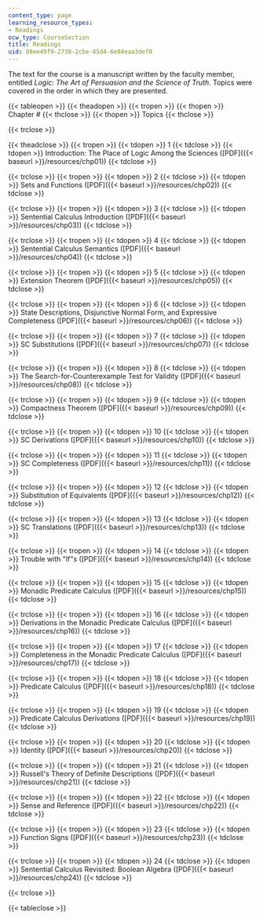 ```yaml
---
content_type: page
learning_resource_types:
- Readings
ocw_type: CourseSection
title: Readings
uid: 08ee49f9-2738-2cbe-85d4-6e04eaa3def0
---
```


The text for the course is a manuscript written by the faculty member, entitled _Logic: The Art of Persuasion and the Science of Truth_. Topics were covered in the order in which they are presented.

{{< tableopen >}}
{{< theadopen >}}
{{< tropen >}}
{{< thopen >}}
Chapter #
{{< thclose >}}
{{< thopen >}}
Topics
{{< thclose >}}

{{< trclose >}}

{{< theadclose >}}
{{< tropen >}}
{{< tdopen >}}
1
{{< tdclose >}}
{{< tdopen >}}
Introduction: The Place of Logic Among the Sciences ([PDF]({{< baseurl >}}/resources/chp01))
{{< tdclose >}}

{{< trclose >}}
{{< tropen >}}
{{< tdopen >}}
2
{{< tdclose >}}
{{< tdopen >}}
Sets and Functions ([PDF]({{< baseurl >}}/resources/chp02))
{{< tdclose >}}

{{< trclose >}}
{{< tropen >}}
{{< tdopen >}}
3
{{< tdclose >}}
{{< tdopen >}}
Sentential Calculus Introduction ([PDF]({{< baseurl >}}/resources/chp03))
{{< tdclose >}}

{{< trclose >}}
{{< tropen >}}
{{< tdopen >}}
4
{{< tdclose >}}
{{< tdopen >}}
Sentential Calculus Semantics ([PDF]({{< baseurl >}}/resources/chp04))
{{< tdclose >}}

{{< trclose >}}
{{< tropen >}}
{{< tdopen >}}
5
{{< tdclose >}}
{{< tdopen >}}
Extension Theorem ([PDF]({{< baseurl >}}/resources/chp05))
{{< tdclose >}}

{{< trclose >}}
{{< tropen >}}
{{< tdopen >}}
6
{{< tdclose >}}
{{< tdopen >}}
State Descriptions, Disjunctive Normal Form, and Expressive Completeness ([PDF]({{< baseurl >}}/resources/chp06))
{{< tdclose >}}

{{< trclose >}}
{{< tropen >}}
{{< tdopen >}}
7
{{< tdclose >}}
{{< tdopen >}}
SC Substitutions ([PDF]({{< baseurl >}}/resources/chp07))
{{< tdclose >}}

{{< trclose >}}
{{< tropen >}}
{{< tdopen >}}
8
{{< tdclose >}}
{{< tdopen >}}
The Search-for-Counterexample Test for Validity ([PDF]({{< baseurl >}}/resources/chp08))
{{< tdclose >}}

{{< trclose >}}
{{< tropen >}}
{{< tdopen >}}
9
{{< tdclose >}}
{{< tdopen >}}
Compactness Theorem ([PDF]({{< baseurl >}}/resources/chp09))
{{< tdclose >}}

{{< trclose >}}
{{< tropen >}}
{{< tdopen >}}
10
{{< tdclose >}}
{{< tdopen >}}
SC Derivations ([PDF]({{< baseurl >}}/resources/chp10))
{{< tdclose >}}

{{< trclose >}}
{{< tropen >}}
{{< tdopen >}}
11
{{< tdclose >}}
{{< tdopen >}}
SC Completeness ([PDF]({{< baseurl >}}/resources/chp11))
{{< tdclose >}}

{{< trclose >}}
{{< tropen >}}
{{< tdopen >}}
12
{{< tdclose >}}
{{< tdopen >}}
Substitution of Equivalents ([PDF]({{< baseurl >}}/resources/chp12))
{{< tdclose >}}

{{< trclose >}}
{{< tropen >}}
{{< tdopen >}}
13
{{< tdclose >}}
{{< tdopen >}}
SC Translations ([PDF]({{< baseurl >}}/resources/chp13))
{{< tdclose >}}

{{< trclose >}}
{{< tropen >}}
{{< tdopen >}}
14
{{< tdclose >}}
{{< tdopen >}}
Trouble with "If"s ([PDF]({{< baseurl >}}/resources/chp14))
{{< tdclose >}}

{{< trclose >}}
{{< tropen >}}
{{< tdopen >}}
15
{{< tdclose >}}
{{< tdopen >}}
Monadic Predicate Calculus ([PDF]({{< baseurl >}}/resources/chp15))
{{< tdclose >}}

{{< trclose >}}
{{< tropen >}}
{{< tdopen >}}
16
{{< tdclose >}}
{{< tdopen >}}
Derivations in the Monadic Predicate Calculus ([PDF]({{< baseurl >}}/resources/chp16))
{{< tdclose >}}

{{< trclose >}}
{{< tropen >}}
{{< tdopen >}}
17
{{< tdclose >}}
{{< tdopen >}}
Completeness in the Monadic Predicate Calculus ([PDF]({{< baseurl >}}/resources/chp17))
{{< tdclose >}}

{{< trclose >}}
{{< tropen >}}
{{< tdopen >}}
18
{{< tdclose >}}
{{< tdopen >}}
Predicate Calculus ([PDF]({{< baseurl >}}/resources/chp18))
{{< tdclose >}}

{{< trclose >}}
{{< tropen >}}
{{< tdopen >}}
19
{{< tdclose >}}
{{< tdopen >}}
Predicate Calculus Derivations ([PDF]({{< baseurl >}}/resources/chp19))
{{< tdclose >}}

{{< trclose >}}
{{< tropen >}}
{{< tdopen >}}
20
{{< tdclose >}}
{{< tdopen >}}
Identity ([PDF]({{< baseurl >}}/resources/chp20))
{{< tdclose >}}

{{< trclose >}}
{{< tropen >}}
{{< tdopen >}}
21
{{< tdclose >}}
{{< tdopen >}}
Russell's Theory of Definite Descriptions ([PDF]({{< baseurl >}}/resources/chp21))
{{< tdclose >}}

{{< trclose >}}
{{< tropen >}}
{{< tdopen >}}
22
{{< tdclose >}}
{{< tdopen >}}
Sense and Reference ([PDF]({{< baseurl >}}/resources/chp22))
{{< tdclose >}}

{{< trclose >}}
{{< tropen >}}
{{< tdopen >}}
23
{{< tdclose >}}
{{< tdopen >}}
Function Signs ([PDF]({{< baseurl >}}/resources/chp23))
{{< tdclose >}}

{{< trclose >}}
{{< tropen >}}
{{< tdopen >}}
24
{{< tdclose >}}
{{< tdopen >}}
Sentential Calculus Revisited: Boolean Algebra ([PDF]({{< baseurl >}}/resources/chp24))
{{< tdclose >}}

{{< trclose >}}

{{< tableclose >}}